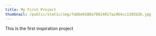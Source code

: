 ```yaml
---
title: My First Project
thumbnail: /public/static/img/7a8be9180a78814017a2d64cc13d5b3b.jpg
---
```

This is the first inspiration project